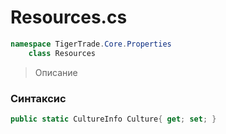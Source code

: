 
# Resources.cs
```csharp
namespace TigerTrade.Core.Properties  
    class Resources
```

> Описание

### Синтаксис
```csharp
public static CultureInfo Culture{ get; set; }
```
